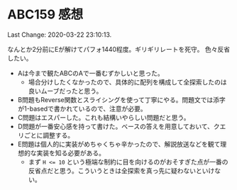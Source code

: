 # ABC159 感想

Last Change: 2020-03-22 23:10:13.

なんとか2分前にEが解けてパフォ1440程度。ギリギリレートを死守。
色々反省したい。

- Aは今まで観たABCのAで一番むずかしいと思った。
  - 場合分けしたくなかったので、具体的に配列を構成して全探索したのは良いムーブだったと思う。
- B問題もReverse関数とスライシングを使って丁寧にやる。問題文では添字が1-basedで書かれているので、注意が必要。
- C問題はエスパーした。これも結構いやらしい問題だと思う。
- D問題が一番安心感を持って書けた。ベースの答えを用意しておいて、クエリごとに調整する。
- E問題は個人的に実装がめちゃくちゃ辛かったので、解説放送などを観て理想的な実装を知る必要がある。
  - まず `H <= 10` という極端な制約に目を向けるのがおそすぎた点が一番の反省点だと思う。こういうときは全探索を真っ先に疑わないといけない。

